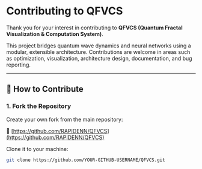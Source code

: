 # Contributing to QFVCS

Thank you for your interest in contributing to **QFVCS (Quantum Fractal Visualization & Computation System)**.

This project bridges quantum wave dynamics and neural networks using a modular, extensible architecture. Contributions are welcome in areas such as optimization, visualization, architecture design, documentation, and bug reporting.

---

## 🚀 How to Contribute

### 1. Fork the Repository
Create your own fork from the main repository:

🔗 [https://github.com/RAPIDENN/QFVCS](https://github.com/RAPIDENN/QFVCS)

Clone it to your machine:
```bash
git clone https://github.com/YOUR-GITHUB-USERNAME/QFVCS.git
